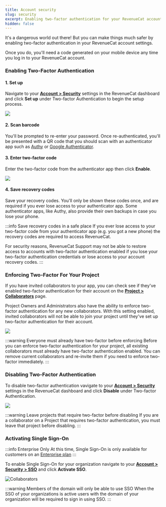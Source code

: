 ```yaml
---
title: Account security
slug: security
excerpt: Enabling two-factor authentication for your RevenueCat account
hidden: false
---
```


It's a dangerous world out there! But you can make things much safer by enabling two-factor authentication in your RevenueCat account settings.

Once you do, you'll need a code generated on your mobile device any time you log in to your RevenueCat account.

### Enabling Two-Factor Authentication

#### 1. Set up

Navigate to your [**Account > Security**](https://app.revenuecat.com/settings/security) settings in the RevenueCat dashboard and click **Set up** under Two-factor Authentication to begin the setup process.

![](/images/0d617f4-app.revenuecat.com_projects_85ff18c7_integrations_intercom_10_34fd8bf3ca2a5b55e3cd7a077bd50a18.png)

#### 2. Scan barcode

You'll be prompted to re-enter your password. Once re-authenticated, you'll be presented with a QR code that you should scan with an authenticator app such as [Authy](https://authy.com/features/setup/) or [Google Authenticator](https://apps.apple.com/app/id388497605).

#### 3. Enter two-factor code

Enter the two-factor code from the authenticator app then click **Enable**.

![](/images/0d2579e-small-2d04a42-app.revenuecat.com_overview_1_d839a99b7a445f45e13f1666ffda4c75.png)

#### 4. Save recovery codes

Save your recovery codes. You'll only be shown these codes once, and are required if you ever lose access to your authenticator app. Some authenticator apps, like Authy, also provide their own backups in case you lose your phone.

:::info Save recovery codes in a safe place
If you ever lose access to your two-factor code from your authenticator app (e.g. you got a new phone) the recovery codes are required to access RevenueCat.

For security reasons, RevenueCat Support may not be able to restore access to accounts with two-factor authentication enabled if you lose your two-factor authentication credentials or lose access to your account recovery codes.
:::

### Enforcing Two-Factor For Your Project

If you have invited collaborators to your app, you can check see if they've enabled two-factor authentication for their account on the [**Project > Collaborators**](/welcome/projects/collaborators) page.

Project Owners and Administrators also have the ability to enforce two-factor authentication for any new collaborators. With this setting enabled, invited collaborators will not be able to join your project until they've set up two-factor authentication for their account.

![](/images/Screenshot_2024-03-08_at_3.27.18_PM.png)


:::warning Everyone must already have two-factor before enforcing
Before you can enforce two-factor authentication for your project, all existing collaborators must already have two-factor authentication enabled. You can remove current collaborators and re-invite them if you need to enforce two-factor immediately.
:::

### Disabling Two-Factor Authentication

To disable two-factor authentication vavigate to your [**Account > Security**](https://app.revenuecat.com/settings/security) settings in the RevenueCat dashboard and click **Disable** under Two-factor Authentication.

![](/images/bd6c526-app.revenuecat.com_projects_85ff18c7_integrations_intercom_10_copy_ffd239c8d178e0af12e52a8af2c0a5d6.png)

:::warning Leave projects that require two-factor before disabling
If you are a collaborator on a Project that requires two-factor authentication, you must leave that project before disabling.
:::

### Activating Single Sign-On

:::info Enterprise Only
At this time, Single Sign-On is only available for customers on an [Enterprise plan](https://www.revenuecat.com/pricing/)
:::

To enable Single Sign-On for your organization navigate to your [**Account > Security > SSO**](https://app.revenuecat.com/settings/security/sso) and click **Activate SSO**.

![Collaborators](/images/0c8723-revenuecat-sso-activate.png)

:::warning Members of the domain will only be able to use SSO
When the SSO of your organizations is active users with the domain of your organization will be required to sign in using SSO.
:::

